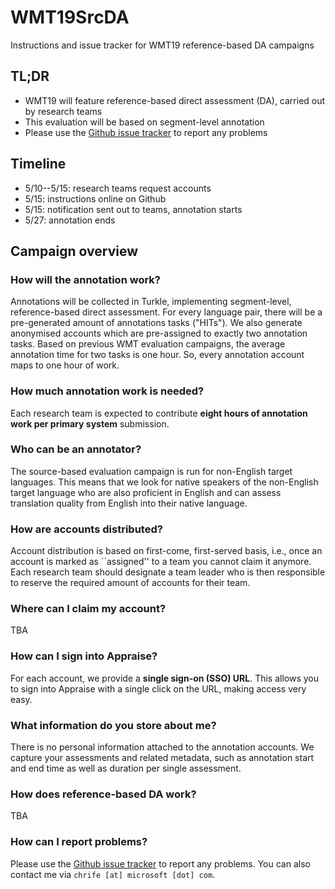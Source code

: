 # WMT19SrcDA

Instructions and issue tracker for WMT19 reference-based DA campaigns

## TL;DR

- WMT19 will feature reference-based direct assessment (DA), carried out by research teams
- This evaluation will be based on segment-level annotation
- Please use the [Github issue tracker](https://github.com/bricksdont/WMT19RefDA/issues) to report any problems

## Timeline

- 5/10--5/15: research teams request accounts
- 5/15: instructions online on Github
- 5/15: notification sent out to teams, annotation starts
- 5/27: annotation ends

## Campaign overview

### How will the annotation work?

Annotations will be collected in Turkle, implementing segment-level,
reference-based direct assessment. For every language pair, there will be a
pre-generated amount of annotations tasks ("HITs"). We also generate
anonymised accounts which are pre-assigned to exactly two annotation tasks.
Based on previous WMT evaluation campaigns, the average annotation time for
two tasks is one hour. So, every annotation account maps to one hour of work.

### How much annotation work is needed?

Each research team is expected to contribute **eight hours of annotation work
per primary system** submission.

### Who can be an annotator?

The source-based evaluation campaign is run for non-English target languages.
This means that we look for native speakers of the non-English target language
who are also proficient in English and can assess translation quality from
English into their native language.

### How are accounts distributed?

Account distribution is based on first-come, first-served basis, i.e., once
an account is marked as ``assigned'' to a team you cannot claim it anymore.
Each research team should designate a team leader who is then responsible to
reserve the required amount of accounts for their team.

### Where can I claim my account?

TBA

### How can I sign into Appraise?

For each account, we provide a **single sign-on (SSO) URL**. This allows you
to sign into Appraise with a single click on the URL, making access very easy.

### What information do you store about me?

There is no personal information attached to the annotation accounts. We
capture your assessments and related metadata, such as annotation start and
end time as well as duration per single assessment.

### How does reference-based DA work?

TBA

### How can I report problems?

Please use the [Github issue tracker](https://github.com/cfedermann/WMT19SrcDA/issues)
to report any problems. You can also contact me via ``chrife [at] microsoft [dot] com``.
